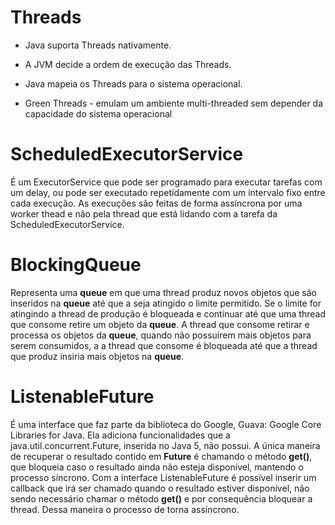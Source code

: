 # Threads

- Java suporta Threads nativamente.
- A JVM decide a ordem de execução das Threads.
- Java mapeia os Threads para o sistema operacional.

- Green Threads - emulam um ambiente multi-threaded sem depender da capacidade do sistema operacional

# ScheduledExecutorService

É um ExecutorService que pode ser programado para executar tarefas com um delay, ou pode ser executado repetidamente com um intervalo fixo entre cada execução. As execuções são feitas de forma assíncrona por uma worker thead e não pela thread que está lidando com a tarefa da ScheduledExecutorService.

# BlockingQueue

Representa uma **queue** em que uma thread produz novos objetos que são inseridos na **queue** até que a seja atingido o limite permitido. Se o limite for atingindo a thread de produção é bloqueada e continuar até que uma thread que consome retire um objeto da **queue**. A thread que consome retirar e processa os objetos da **queue**, quando não possuirem mais objetos para serem consumidos, a a thread que consome é bloqueada até que a thread que produz insiria mais objetos na **queue**.

# ListenableFuture

É uma interface que faz parte da biblioteca do Google, Guava: Google Core Libraries for Java. Ela adiciona funcionalidades que a java.util.concurrent.Future, inserida no Java 5, não possui. A única maneira de recuperar o resultado contido em **Future** é chamando o método **get()**, que bloqueia caso o resultado ainda não esteja disponível, mantendo o processo síncrono. Com a interface ListenableFuture é possível inserir um callback que irá ser chamado quando o resultado estiver disponível, não sendo necessário chamar o método **get()** e por consequência bloquear a thread. Dessa maneira o processo de torna assíncrono.